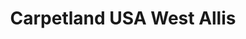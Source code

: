 ---
title: "Carpetland USA West Allis"
url: /west-allis/carpetland-usa-west-allis/
shop: Teppiche
---